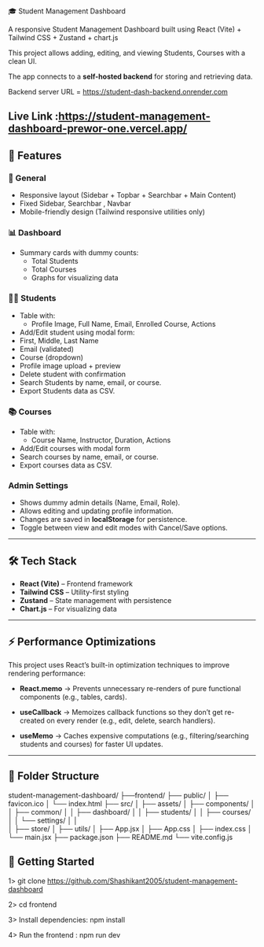  🎓 Student Management Dashboard

A responsive Student Management Dashboard built using React (Vite) + Tailwind CSS + Zustand + chart.js

This project allows adding, editing, and viewing Students, Courses with a clean UI.  

The app connects to a **self-hosted backend** for storing and retrieving data.

Backend server URL =  https://student-dash-backend.onrender.com

Live Link :https://student-management-dashboard-prewor-one.vercel.app/
---

## 🚀 Features

### 📌 General
- Responsive layout (Sidebar + Topbar + Searchbar + Main Content)
- Fixed Sidebar, Searchbar , Navbar
- Mobile-friendly design (Tailwind responsive utilities only)

### 📊 Dashboard
- Summary cards with dummy counts:
  - Total Students
  - Total Courses
  - Graphs for visualizing data

### 👩‍🎓 Students
- Table with:
  - Profile Image, Full Name, Email, Enrolled Course, Actions
- Add/Edit student using modal form:
- First, Middle, Last Name
- Email (validated)
- Course (dropdown)
- Profile image upload + preview
- Delete student with confirmation
- Search Students by name, email, or course.
- Export Students data as CSV.

### 📚 Courses
- Table with:
  - Course Name, Instructor, Duration, Actions
- Add/Edit courses with modal form
- Search courses by name, email, or course.
- Export courses data as CSV.


### Admin Settings

- Shows dummy admin details (Name, Email, Role).  
- Allows editing and updating profile information.  
- Changes are saved in **localStorage** for persistence.  
- Toggle between view and edit modes with Cancel/Save options.  


---

## 🛠️ Tech Stack

- **React (Vite)** – Frontend framework
- **Tailwind CSS** – Utility-first styling
- **Zustand** – State management with persistence
- **Chart.js** – For visualizing data
 
---

## ⚡ Performance Optimizations

This project uses React’s built-in optimization techniques to improve rendering performance:

- **React.memo** → Prevents unnecessary re-renders of pure functional components (e.g., tables, cards).

- **useCallback** → Memoizes callback functions so they don’t get re-created on every render (e.g., edit, delete, search handlers).

- **useMemo** → Caches expensive computations (e.g., filtering/searching students and courses) for faster UI updates.

---

## 📂 Folder Structure

 student-management-dashboard/
 ├──frontend/
    ├── public/
    │   ├── favicon.ico
    │   └── index.html
    ├── src/
    │   ├── assets/
    │   ├── components/
    │   │   ├── common/
    │   │   ├── dashboard/
    │   │   ├── students/
    │   │   ├── courses/
    │   │   └── settings/
    │   │   
    │   ├── store/
    │   ├── utils/
    │   ├── App.jsx
    │   ├── App.css
    │   ├── index.css
    │   └── main.jsx
    ├── package.json
    ├── README.md
    └── vite.config.js



## 🚀 Getting Started

 1> git clone https://github.com/Shashikant2005/student-management-dashboard

 2> cd frontend

 3> Install dependencies:  npm install

 4> Run the frontend : npm run dev

